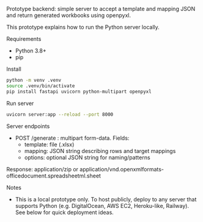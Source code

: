 Prototype backend: simple server to accept a template and mapping JSON and return generated workbooks using openpyxl.

This prototype explains how to run the Python server locally.

Requirements
- Python 3.8+
- pip

Install

```bash
python -m venv .venv
source .venv/bin/activate
pip install fastapi uvicorn python-multipart openpyxl
```

Run server

```bash
uvicorn server:app --reload --port 8000
```

Server endpoints
- POST /generate : multipart form-data. Fields:
  - template: file (.xlsx)
  - mapping: JSON string describing rows and target mappings
  - options: optional JSON string for naming/patterns

Response: application/zip or application/vnd.openxmlformats-officedocument.spreadsheetml.sheet

Notes
- This is a local prototype only. To host publicly, deploy to any server that supports Python (e.g. DigitalOcean, AWS EC2, Heroku-like, Railway). See below for quick deployment ideas.
